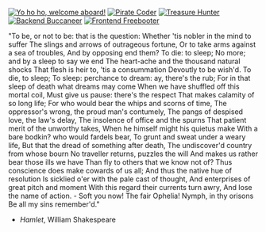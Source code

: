 [![Yo ho ho, welcome aboard!](https://img.shields.io/badge/Yo%20Ho%20Ho-Welcome%20Aboard!-brightgreen)](https://github.com/0sric)
[![Pirate Coder](https://img.shields.io/badge/Pirate%20Coder-%E2%98%A0%EF%B8%8F%20Code%20or%20Walk%20the%20Plank-red)](https://github.com/0sric)
[![Treasure Hunter](https://img.shields.io/badge/Treasure%20Hunter-%F0%9F%8F%B4%E2%80%8D%F0%9F%92%BC%20Seeker%20of%20Code%20Booty-orange)](https://github.com/0sric)
[![Backend Buccaneer](https://img.shields.io/badge/Backend%20Buccaneer-%F0%9F%92%BB%20Master%20of%20the%20Seas%20of%20Code-blue)](https://github.com/0sric)
[![Frontend Freebooter](https://img.shields.io/badge/Frontend%20Freebooter-%F0%9F%8E%AE%20Master%20of%20the%20UI%20Waves-lightblue)](https://github.com/0sric)

"To be, or not to be: that is the question:
Whether 'tis nobler in the mind to suffer
The slings and arrows of outrageous fortune,
Or to take arms against a sea of troubles,
And by opposing end them? To die: to sleep;
No more; and by a sleep to say we end
The heart-ache and the thousand natural shocks
That flesh is heir to, 'tis a consummation
Devoutly to be wish'd. To die, to sleep;
To sleep: perchance to dream: ay, there's the rub;
For in that sleep of death what dreams may come
When we have shuffled off this mortal coil,
Must give us pause: there's the respect
That makes calamity of so long life;
For who would bear the whips and scorns of time,
The oppressor's wrong, the proud man's contumely,
The pangs of despised love, the law's delay,
The insolence of office and the spurns
That patient merit of the unworthy takes,
When he himself might his quietus make
With a bare bodkin? who would fardels bear,
To grunt and sweat under a weary life,
But that the dread of something after death,
The undiscover'd country from whose bourn
No traveller returns, puzzles the will
And makes us rather bear those ills we have
Than fly to others that we know not of?
Thus conscience does make cowards of us all;
And thus the native hue of resolution
Is sicklied o'er with the pale cast of thought,
And enterprises of great pitch and moment
With this regard their currents turn awry,
And lose the name of action. - Soft you now!
The fair Ophelia! Nymph, in thy orisons
Be all my sins remember'd."

- *Hamlet*, William Shakespeare
